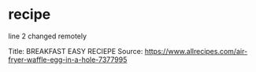 # recipe 
line 2 changed remotely

Title: BREAKFAST EASY RECIEPE
Source: https://www.allrecipes.com/air-fryer-waffle-egg-in-a-hole-7377995
